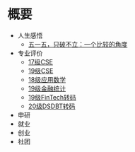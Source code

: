 # 概要

- 人生感悟
  - [五一五，只破不立：一个比较的角度](人生感悟/五一五，只破不立：一个比较的角度/五一五，只破不立：一个比较的角度.md)
- 专业评价
    - [17级CSE](专业评价/17CSE.md)
    - [19级CSE](专业评价/19CSE.md)
    - [18级应用数学](专业评价/18AppliedMathematics.md)
    - [19级金融统计](专业评价/19STA-FS.md)
    - [19级FinTech转码](专业评价/19FinTech-CS.md)
    - [20级DSDBT转码](专业评价/20DSDBT-CS.md)
- 申研
- 就业
- 创业
- 社团

